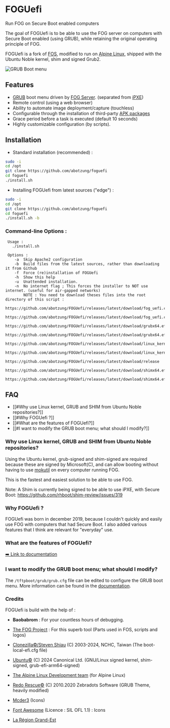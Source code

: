 # FOGUefi 
Run FOG on Secure Boot enabled computers

The goal of FOGUefi is to be able to use the FOG server on computers with Secure Boot enabled (using GRUB), while retaining the original operating principle of FOG.

FOGUefi is a fork of [FOS](https://github.com/fogProject/fos), modified to run on [Alpine Linux](https://alpinelinux.org/), shipped with the Ubuntu Noble kernel, shim and signed Grub2.

![GRUB Boot menu](https://github.com/user-attachments/assets/c74af7bd-1e17-4e9f-87db-0f1d2788a04d)

## Features

- [GRUB](https://www.gnu.org/software/grub/manual/grub/grub.html) boot menu driven by [FOG Server](https://github.com/FOGProject/fogproject/).
  (separated from [iPXE](https://ipxe.org/))
- Remote control (using a web browser)
- Ability to automate image deployment/capture (touchless)
- Configurable through the installation of third-party [APK packages](https://pkgs.alpinelinux.org/packages?name=&branch=edge&repo=&arch=x86_64&maintainer=)
- Grace period before a task is executed (default 10 seconds)
- Highly customizable configuration (by scripts).

## Installation

- Standard installation (recommended) : 
```bash
sudo -i
cd /opt
git clone https://github.com/abotzung/foguefi
cd foguefi
./install.sh
```

- Installing FOGUefi from latest sources ("edge") : 
```bash
sudo -i
cd /opt
git clone https://github.com/abotzung/foguefi
cd foguefi
./install.sh -b
```
### Command-line Options :
```
 Usage :
   ./install.sh

 Options :
	-a	Skip Apache2 configuration
	-b	Build files from the latest sources, rather than downloading it from Github
	-f	Force (re)installation of FOGUefi
	-h	Show this help
	-u	Unattended installation.
	-n	No internet flag ; This forces the installer to NOT use internet. (useful for air-gapped networks)
		NOTE : You need to download theses files into the root directory of this script :
		https://github.com/abotzung/FOGUefi/releases/latest/download/fog_uefi.cpio.xz
		https://github.com/abotzung/FOGUefi/releases/latest/download/fog_uefi.cpio.xz.sha256
		https://github.com/abotzung/FOGUefi/releases/latest/download/grubx64.efi
		https://github.com/abotzung/FOGUefi/releases/latest/download/grubx64.efi.sha256
		https://github.com/abotzung/FOGUefi/releases/latest/download/linux_kernel
		https://github.com/abotzung/FOGUefi/releases/latest/download/linux_kernel.sha256
		https://github.com/abotzung/FOGUefi/releases/latest/download/release
		https://github.com/abotzung/FOGUefi/releases/latest/download/shimx64.efi
		https://github.com/abotzung/FOGUefi/releases/latest/download/shimx64.efi.sha256
```


## FAQ

- [[#Why use Linux kernel, GRUB and SHIM from Ubuntu Noble repositories?]]
- [[#Why FOGUefi ?]]
- [[#What are the features of FOGUefi?]] 
- [[#I want to modify the GRUB boot menu; what should I modify?]]

### Why use Linux kernel, GRUB and SHIM from Ubuntu Noble repositories?

Using the Ubuntu kernel, grub-signed and shim-signed are required because these are signed by Microsoft(C), and can allow booting without having to use [mokutil](https://www.linux.org/docs/man1/mokutil.html) on every computer running FOG.

This is the fastest and easiest solution to be able to use FOG.

Note: A Shim is currently being signed to be able to use iPXE, with Secure Boot: https://github.com/rhboot/shim-review/issues/319

### Why FOGUefi ?

FOGUefi was born in december 2019, because I couldn't quickly and easily use FOG with computers that had Secure Boot. I also added various features that I think are relevant for "everyday" use.

### What are the features of FOGUefi?

[➡️ Link to documentation](https://github.com/abotzung/foguefi/blob/main/documentation.md)

### I want to modify the GRUB boot menu; what should I modify?

The `/tftpboot/grub/grub.cfg` file can be edited to configure the GRUB boot menu. More information can be found in the [documentation](https://github.com/abotzung/foguefi/blob/main/documentation.md).

### Credits

FOGUefi is build with the help of : 
- **Baobabrom** : For your countless hours of debugging.

- [The FOG Project](https://fogproject.org/) : For this superb tool
  (Parts used in FOS, scripts and logos)

- [Clonezilla©/Steven Shiau](<steven _at_ clonezilla org>) (C) 2003-2024, NCHC, Taiwan
  (The boot-local-efi.cfg file)

- [Ubuntu©](https://ubuntu.com/) (C) 2024 Canonical Ltd. 
  (GNU/Linux signed kernel, shim-signed, grub-efi-arm64-signed)

- [The Alpine Linux Development team](https://www.alpinelinux.org/) 
  (for Alpine Linux)

- [Redo Rescue©](http://redorescue.com/) (C) 2010.2020 Zebradots Software 
  (GRUB Theme, heavily modified)

- [Mcder3](https://github.com/KaOSx/midna)
  (Icons)

- [Font Awesome](https://fontawesome.com/) (Licence : SIL OFL 1.1) : Icons

- [La Région Grand-Est](https://www.grandest.fr/)
